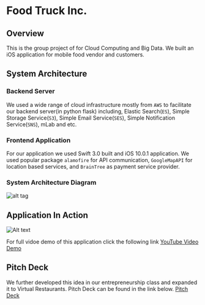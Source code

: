 # Food Truck Inc.

## Overview
This is the group project of for Cloud Computing and Big Data. We built an iOS application for mobile food vendor and customers. 

## System Architecture
### Backend Server
We used a wide range of cloud infrastructure mostly from `AWS` to facilitate our backend server(in python flask) including, Elastic Search(`ES`), Simple Storage Service(`S3`), Simple Email Service(`SES`), Simple Notification Service(`SNS`), mLab and etc.

### Frontend Application
For our application we used Swift 3.0 built and iOS 10.0.1 application. We used popular package `alamofire` for API communication, `GoogleMapAPI` for location based services, and `BrainTree` as payment service provider.

### System Architecture Diagram
![alt tag](https://github.com/chickenPopcorn/cloudComputingProject/blob/master/system.jpg)

## Application In Action
![Alt text](https://github.com/chickenPopcorn/cloudComputingProject/blob/master/demo.gif?raw=true "Application Demo")

For full vidoe demo of this application click the following link [YouTube Video Demo](https://www.youtube.com/watch?v=xPKKEO0vohs)

## Pitch Deck
We further developed this idea in our entrepreneurship class and expanded it to Virtual Restaurants. Pitch Deck can be found in the link below. [Pitch Deck](https://docs.google.com/presentation/d/1Stmgtcc6hkcsWjLbTCcu_CA2YgddDEGxFizUn1zEuUA/edit?usp=sharing)




